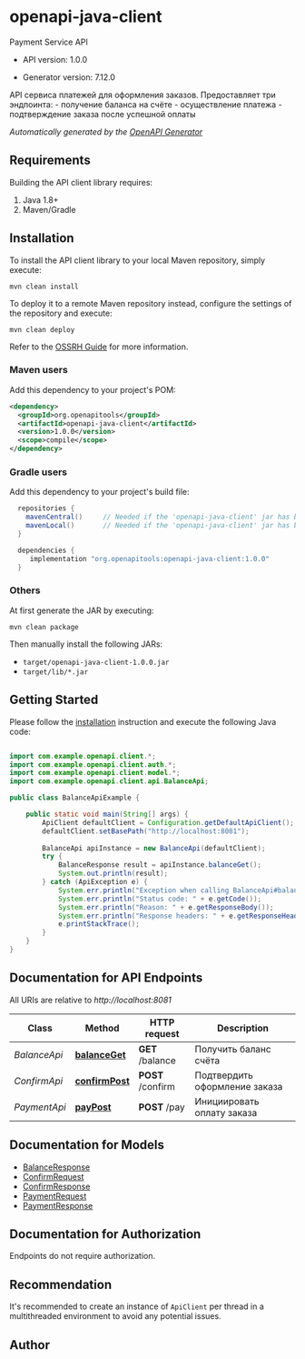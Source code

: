 # openapi-java-client

Payment Service API

- API version: 1.0.0

- Generator version: 7.12.0

API сервиса платежей для оформления заказов. Предоставляет три эндпоинта: - получение баланса на счёте - осуществление платежа - подтверждение заказа после успешной оплаты



*Automatically generated by the [OpenAPI Generator](https://openapi-generator.tech)*

## Requirements

Building the API client library requires:

1. Java 1.8+
2. Maven/Gradle

## Installation

To install the API client library to your local Maven repository, simply execute:

```shell
mvn clean install
```

To deploy it to a remote Maven repository instead, configure the settings of the repository and execute:

```shell
mvn clean deploy
```

Refer to the [OSSRH Guide](http://central.sonatype.org/pages/ossrh-guide.html) for more information.

### Maven users

Add this dependency to your project's POM:

```xml
<dependency>
  <groupId>org.openapitools</groupId>
  <artifactId>openapi-java-client</artifactId>
  <version>1.0.0</version>
  <scope>compile</scope>
</dependency>
```

### Gradle users

Add this dependency to your project's build file:

```groovy
  repositories {
    mavenCentral()     // Needed if the 'openapi-java-client' jar has been published to maven central.
    mavenLocal()       // Needed if the 'openapi-java-client' jar has been published to the local maven repo.
  }

  dependencies {
     implementation "org.openapitools:openapi-java-client:1.0.0"
  }
```

### Others

At first generate the JAR by executing:

```shell
mvn clean package
```

Then manually install the following JARs:

- `target/openapi-java-client-1.0.0.jar`
- `target/lib/*.jar`

## Getting Started

Please follow the [installation](#installation) instruction and execute the following Java code:

```java

import com.example.openapi.client.*;
import com.example.openapi.client.auth.*;
import com.example.openapi.client.model.*;
import com.example.openapi.client.api.BalanceApi;

public class BalanceApiExample {

    public static void main(String[] args) {
        ApiClient defaultClient = Configuration.getDefaultApiClient();
        defaultClient.setBasePath("http://localhost:8081");
        
        BalanceApi apiInstance = new BalanceApi(defaultClient);
        try {
            BalanceResponse result = apiInstance.balanceGet();
            System.out.println(result);
        } catch (ApiException e) {
            System.err.println("Exception when calling BalanceApi#balanceGet");
            System.err.println("Status code: " + e.getCode());
            System.err.println("Reason: " + e.getResponseBody());
            System.err.println("Response headers: " + e.getResponseHeaders());
            e.printStackTrace();
        }
    }
}

```

## Documentation for API Endpoints

All URIs are relative to *http://localhost:8081*

Class | Method | HTTP request | Description
------------ | ------------- | ------------- | -------------
*BalanceApi* | [**balanceGet**](docs/BalanceApi.md#balanceGet) | **GET** /balance | Получить баланс счёта
*ConfirmApi* | [**confirmPost**](docs/ConfirmApi.md#confirmPost) | **POST** /confirm | Подтвердить оформление заказа
*PaymentApi* | [**payPost**](docs/PaymentApi.md#payPost) | **POST** /pay | Инициировать оплату заказа


## Documentation for Models

 - [BalanceResponse](docs/BalanceResponse.md)
 - [ConfirmRequest](docs/ConfirmRequest.md)
 - [ConfirmResponse](docs/ConfirmResponse.md)
 - [PaymentRequest](docs/PaymentRequest.md)
 - [PaymentResponse](docs/PaymentResponse.md)


<a id="documentation-for-authorization"></a>
## Documentation for Authorization

Endpoints do not require authorization.


## Recommendation

It's recommended to create an instance of `ApiClient` per thread in a multithreaded environment to avoid any potential issues.

## Author



